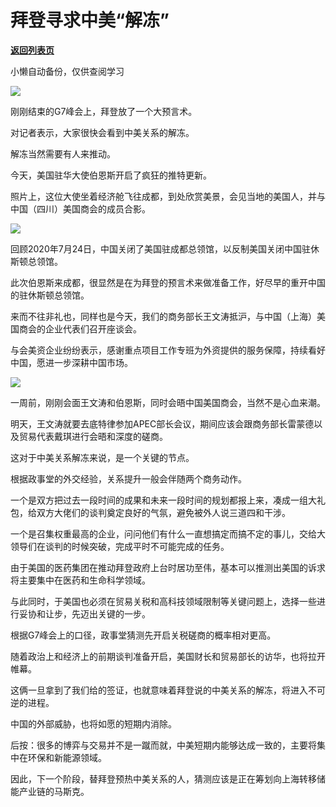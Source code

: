 # 拜登寻求中美“解冻”

[**返回列表页**](/gzh/政事堂2019)

小懒自动备份，仅供查阅学习

![](https://mmbiz.qpic.cn/mmbiz_jpg/rxhS23yu8cOm15BGd8Q8ibYK4zUp5Az2tXLj6ePGibmUsRKZNcbGk8GMuAN1N1J6KYzxmNVmydwtv6ial6mqnUtjg/640?wx_fmt=jpeg)

刚刚结束的G7峰会上，拜登放了一个大预言术。  

对记者表示，大家很快会看到中美关系的解冻。

解冻当然需要有人来推动。

今天，美国驻华大使伯恩斯开启了疯狂的推特更新。

照片上，这位大使坐着经济舱飞往成都，到处欣赏美景，会见当地的美国人，并与中国（四川）美国商会的成员合影。  

![](https://mmbiz.qpic.cn/mmbiz_jpg/rxhS23yu8cOm15BGd8Q8ibYK4zUp5Az2tvBicoibv8vibApnqwAia5pD3ibVrHIgBP7jPjhibtbloBicJwF9ptZtANiaqVA/640?wx_fmt=jpeg)

回顾2020年7月24日，中国关闭了美国驻成都总领馆，以反制美国关闭中国驻休斯顿总领馆。

此次伯恩斯来成都，很显然是在为拜登的预言术来做准备工作，好尽早的重开中国的驻休斯顿总领馆。  

来而不往非礼也，同样也是今天，我们的商务部长王文涛抵沪，与中国（上海）美国商会的企业代表们召开座谈会。  

与会美资企业纷纷表示，感谢重点项目工作专班为外资提供的服务保障，持续看好中国，愿进一步深耕中国市场。

![](https://mmbiz.qpic.cn/mmbiz_jpg/rxhS23yu8cOm15BGd8Q8ibYK4zUp5Az2tN2KDgEvZsDrsY5c8LffSIjYwO1pS0fLzWqmcgC8W4LiaxrZlg8eK6Yg/640?wx_fmt=jpeg)

一周前，刚刚会面王文涛和伯恩斯，同时会晤中国美国商会，当然不是心血来潮。  

明天，王文涛就要去底特律参加APEC部长会议，期间应该会跟商务部长雷蒙德以及贸易代表戴琪进行会晤和深度的磋商。

这对于中美关系解冻来说，是一个关键的节点。  

根据政事堂的外交经验，关系提升一般会伴随两个商务动作。

一个是双方把过去一段时间的成果和未来一段时间的规划都报上来，凑成一组大礼包，给双方大佬们的谈判奠定良好的气氛，避免被外人说三道四和干涉。  

一个是召集权重最高的企业，问问他们有什么一直想搞定而搞不定的事儿，交给大领导们在谈判的时候突破，完成平时不可能完成的任务。

由于美国的医药集团在推动拜登政府上台时居功至伟，基本可以推测出美国的诉求将主要集中在医药和生命科学领域。

与此同时，于美国也必须在贸易关税和高科技领域限制等关键问题上，选择一些进行妥协和让步，先迈出关键的一步。  

根据G7峰会上的口径，政事堂猜测先开启关税磋商的概率相对更高。  

随着政治上和经济上的前期谈判准备开启，美国财长和贸易部长的访华，也将拉开帷幕。

这俩一旦拿到了我们给的签证，也就意味着拜登说的中美关系的解冻，将进入不可逆的进程。

中国的外部威胁，也将如愿的短期内消除。

后按：很多的博弈与交易并不是一蹴而就，中美短期内能够达成一致的，主要将集中在环保和新能源领域。  

因此，下一个阶段，替拜登预热中美关系的人，猜测应该是正在筹划向上海转移储能产业链的马斯克。

